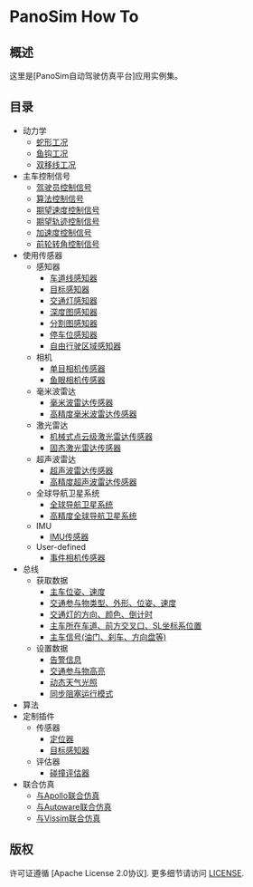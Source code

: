 # PanoSim How To

## 概述
这里是[PanoSim自动驾驶仿真平台]应用实例集。

## 目录
- 动力学
  - [蛇形工况](#todo)
  - [鱼钩工况](#todo)
  - [双移线工况](#todo)
- 主车控制信号
  - [驾驶员控制信号](https://github.com/liyanlee/PanoSim_How_To/tree/main/EgoControl/driver_signal)
  - [算法控制信号](https://github.com/liyanlee/PanoSim_How_To/tree/main/EgoControl/algorithm)
  - [期望速度控制信号](https://github.com/liyanlee/PanoSim_How_To/tree/main/EgoControl/expect_speed)
  - [期望轨迹控制信号](https://github.com/liyanlee/PanoSim_How_To/tree/main/EgoControl/expect_trajectory)
  - [加速度控制信号](https://github.com/liyanlee/PanoSim_How_To/tree/main/EgoControl/acceleration)
  - [前轮转角控制信号](https://github.com/liyanlee/PanoSim_How_To/tree/main/EgoControl/front_wheel_angle)
- 使用传感器
  - 感知器
    - [车道线感知器](https://github.com/liyanlee/PanoSim_How_To/tree/main/Sensor/Perception/LaneInfoPerception)
    - [目标感知器](https://github.com/liyanlee/PanoSim_How_To/tree/main/Sensor/Perception/ObjectPerception)
    - [交通灯感知器](https://github.com/liyanlee/PanoSim_How_To/tree/main/Sensor/Perception/TrafficLightPerception)
    - [深度图感知器](https://github.com/liyanlee/PanoSim_How_To/tree/main/Sensor/Perception/DepthmapPerception)
    - [分割图感知器](https://github.com/liyanlee/PanoSim_How_To/tree/main/Sensor/Perception/SegmentationPerception)
    - [停车位感知器](https://github.com/liyanlee/PanoSim_How_To/tree/main/Sensor/Perception/ParkingLotsPerception)
    - [自由行驶区域感知器](https://github.com/liyanlee/PanoSim_How_To/tree/main/Sensor/Perception/FreeSpacePerception)
  - 相机
    - [单目相机传感器](https://github.com/liyanlee/PanoSim_How_To/tree/main/Sensor/Camera/MonoCamera)
    - [鱼眼相机传感器](https://github.com/liyanlee/PanoSim_How_To/tree/main/Sensor/Camera/FisheyeCamera)
  - 毫米波雷达
    - [毫米波雷达传感器](https://github.com/liyanlee/PanoSim_How_To/tree/main/Sensor/Radar/Radar)
    - [高精度毫米波雷达传感器](https://github.com/liyanlee/PanoSim_How_To/tree/main/Sensor/Radar/RadarHIFI)
  - 激光雷达
    - [机械式点云级激光雷达传感器](https://github.com/liyanlee/PanoSim_How_To/tree/main/Sensor/Lidar/SurroundLidarPointCloud)
    - [固态激光雷达传感器](https://github.com/liyanlee/PanoSim_How_To/tree/main/Sensor/Lidar/SolidStateLidarPointCloud)
  - 超声波雷达
    - [超声波雷达传感器](https://github.com/liyanlee/PanoSim_How_To/tree/main/Sensor/Ultrasonic/Ultrasonic)
    - [高精度超声波雷达传感器](https://github.com/liyanlee/PanoSim_How_To/tree/main/Sensor/Ultrasonic/UltrasonicHIFI)
  - 全球导航卫星系统
    - [全球导航卫星系统](https://github.com/liyanlee/PanoSim_How_To/tree/main/Sensor/GNSS/GNSS)
    - [高精度全球导航卫星系统](https://github.com/liyanlee/PanoSim_How_To/tree/main/Sensor/GNSS/GNSSHIFI)
  - IMU
    - [IMU传感器](https://github.com/liyanlee/PanoSim_How_To/tree/main/Sensor/IMU)
  - User-defined
    - [事件相机传感器](https://github.com/liyanlee/PanoSim_How_To/tree/main/Sensor/User-defined/EventCamera)
- 总线
  - 获取数据
    - [主车位姿、速度](https://github.com/liyanlee/PanoSim_How_To/tree/main/Bus/ego)
    - [交通参与物类型、外形、位姿、速度](https://github.com/liyanlee/PanoSim_How_To/tree/main/Bus/traffic)
    - [交通灯的方向、颜色、倒计时](https://github.com/liyanlee/PanoSim_How_To/tree/main/Bus/traffic_light)
    - [主车所在车道、前方交叉口、SL坐标系位置](https://github.com/liyanlee/PanoSim_How_To/tree/main/Bus/ego_traffic)
    - [主车信号(油门、刹车、方向盘等)](https://github.com/liyanlee/PanoSim_How_To/tree/main/Bus/ego_driver)
  - 设置数据
    - [告警信息](https://github.com/liyanlee/PanoSim_How_To/tree/main/Bus/warning)
    - [交通参与物高亮](https://github.com/liyanlee/PanoSim_How_To/tree/main/Bus/traffic_object_highlight)
    - [动态天气光照](https://github.com/liyanlee/PanoSim_How_To/tree/main/Bus/weather)
    - [同步阻塞运行模式](#todo)
- 算法
- 定制插件
  - 传感器
    - [定位器](https://github.com/liyanlee/PanoSim_How_To/tree/main/Customize/Location)
    - [目标感知器](#todo)
  - 评估器
    - [碰撞评估器](https://github.com/liyanlee/PanoSim_How_To/tree/main/Bus/judge)
- 联合仿真
  - [与Apollo联合仿真](https://github.com/liyanlee/PanoSim_Apollo_Bridge)
  - [与Autoware联合仿真](https://github.com/wobuzhuchele/PanoSim-Autoware)
  - [与Vissim联合仿真](https://github.com/liyanlee/PanoSim_Vissim_Bridge)

## 版权
许可证遵循 [Apache License 2.0协议]. 更多细节请访问 [LICENSE](https://github.com/liyanlee/PanoSim_How_To/blob/main/LICENSE.txt).
